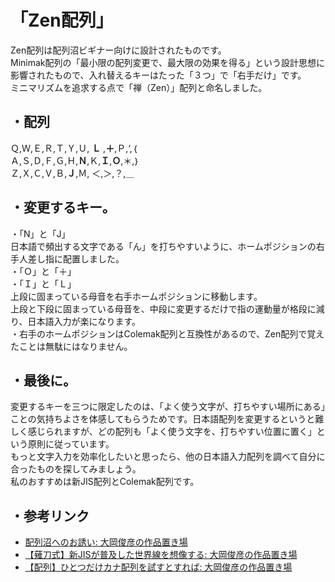 # 「Zen配列」  
Zen配列は配列沼ビギナー向けに設計されたものです。  
Minimak配列の「最小限の配列変更で、最大限の効果を得る」という設計思想に影響されたもので、入れ替えるキーはたった「３つ」で「右手だけ」です。  
ミニマリズムを追求する点で「禅（Zen）」配列と命名しました。  
  

## ・配列  
Ｑ,Ｗ,Ｅ,Ｒ,Ｔ,Ｙ,Ｕ, **Ｌ** ,**＋**,Ｐ,‘,｛  
Ａ,Ｓ,Ｄ,Ｆ,Ｇ,Ｈ,**Ｎ**,Ｋ,**Ｉ**,**Ｏ**,＊,｝  
Ｚ,Ｘ,Ｃ,Ｖ,Ｂ,**Ｊ**,Ｍ, ＜,＞,？,＿  
  
## ・変更するキー。  
・「N」と「J」  
日本語で頻出する文字である「ん」を打ちやすいように、ホームポジションの右手人差し指に配置しました。  
・「Ｏ」と「＋」  
・「Ｉ」と「Ｌ」  
上段に固まっている母音を右手ホームポジションに移動します。  
上段と下段に固まっている母音を、中段に変更するだけで指の運動量が格段に減り、日本語入力が楽になります。  
・右手のホームポジションはColemak配列と互換性があるので、Zen配列で覚えたことは無駄にはなりません。  
  
## ・最後に。  
変更するキーを三つに限定したのは、「よく使う文字が、打ちやすい場所にある」ことの気持ちよさを体感してもらうためです。日本語配列を変更するというと難しく感じられますが、どの配列も「よく使う文字を、打ちやすい位置に置く」という原則に従っています。  
もっと文字入力を効率化したいと思ったら、他の日本語入力配列を調べて自分に合ったものを探してみましょう。  
私のおすすめは新JIS配列とColemak配列です。  
  
## ・参考リンク  
  
* [配列沼へのお誘い: 大岡俊彦の作品置き場](http://oookaworks.seesaa.net/article/462573246.html#gsc.tab=0)
* [【薙刀式】新JISが普及した世界線を想像する: 大岡俊彦の作品置き場](http://oookaworks.seesaa.net/article/474999830.html#gsc.tab=0)
* [【配列】ひとつだけカナ配列を試すとすれば: 大岡俊彦の作品置き場](http://oookaworks.seesaa.net/article/473362629.html#gsc.tab=0)
  
